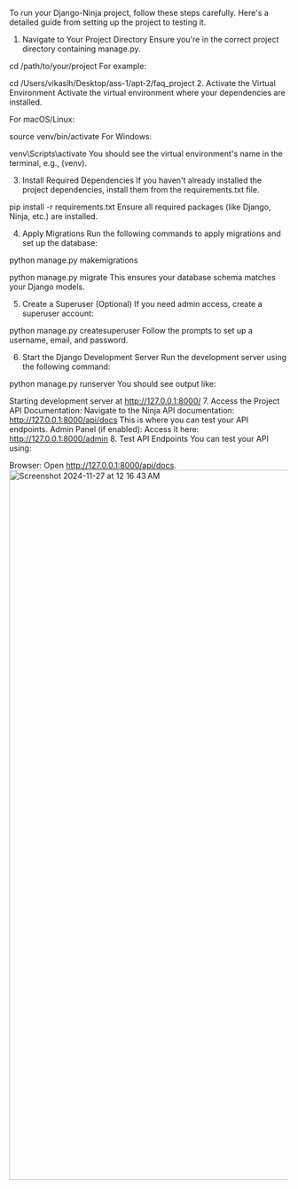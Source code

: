 To run your Django-Ninja project, follow these steps carefully. Here's a detailed guide from setting up the project to testing it.

1. Navigate to Your Project Directory
Ensure you're in the correct project directory containing manage.py.

cd /path/to/your/project
For example:

cd /Users/vikaslh/Desktop/ass-1/apt-2/faq_project
2. Activate the Virtual Environment
Activate the virtual environment where your dependencies are installed.

For macOS/Linux:

source venv/bin/activate
For Windows:

venv\Scripts\activate
You should see the virtual environment's name in the terminal, e.g., (venv).

3. Install Required Dependencies
If you haven't already installed the project dependencies, install them from the requirements.txt file.

pip install -r requirements.txt
Ensure all required packages (like Django, Ninja, etc.) are installed.

4. Apply Migrations
Run the following commands to apply migrations and set up the database:

python manage.py makemigrations

python manage.py migrate
This ensures your database schema matches your Django models.

5. Create a Superuser (Optional)
If you need admin access, create a superuser account:

python manage.py createsuperuser
Follow the prompts to set up a username, email, and password.

6. Start the Django Development Server
Run the development server using the following command:

python manage.py runserver
You should see output like:

Starting development server at http://127.0.0.1:8000/
7. Access the Project
API Documentation: Navigate to the Ninja API documentation:
http://127.0.0.1:8000/api/docs
This is where you can test your API endpoints.
Admin Panel (if enabled): Access it here:
http://127.0.0.1:8000/admin
8. Test API Endpoints
You can test your API using:

Browser: Open http://127.0.0.1:8000/api/docs.
<img width="1280" alt="Screenshot 2024-11-27 at 12 16 43 AM" src="https://github.com/user-attachments/assets/0f1c87dd-a070-42ef-b00a-460c267bcd61">

